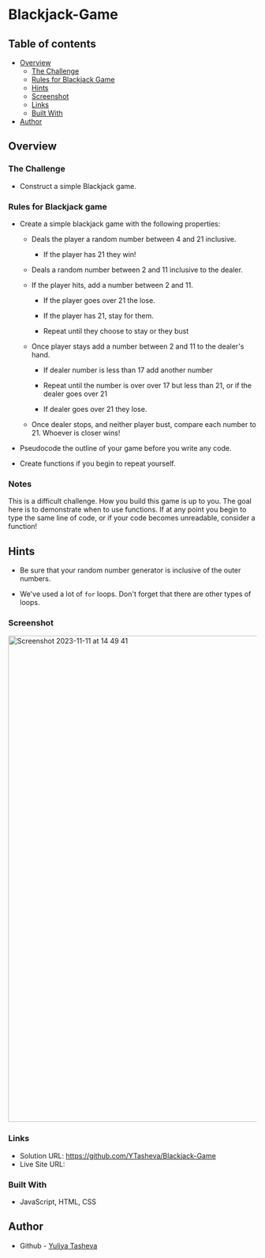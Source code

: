# Blackjack-Game

## Table of contents

- [Overview](#overview)
  - [The Challenge](#the-challenge)
  - [Rules for Blackjack Game](#rules-for-blackjack-game)
  - [Hints](#hints)
  - [Screenshot](#screenshot)
  - [Links](#links)
  - [Built With](#built-with)
- [Author](#author)

## Overview

### The Challenge

-  Construct a simple Blackjack game.

### Rules for Blackjack game

* Create a simple blackjack game with the following properties:

  * Deals the player a random number between 4 and 21 inclusive.
  
    * If the player has 21 they win!
   
  * Deals a random number between 2 and 11 inclusive to the dealer.
   
  * If the player hits, add a number between 2 and 11.
   
    * If the player goes over 21 the lose.
     
    * If the player has 21, stay for them.
     
    * Repeat until they choose to stay or they bust
     
  * Once player stays add a number between 2 and 11 to the dealer's hand.
     
    * If dealer number is less than 17 add another number
     
    * Repeat until the number is over over 17 but less than 21, or if the dealer goes over 21
     
    * If dealer goes over 21 they lose.
  
  * Once dealer stops, and neither player bust, compare each number to 21. Whoever is closer wins!

* Pseudocode the outline of your game before you write any code.

* Create functions if you begin to repeat yourself.

### Notes

This is a difficult challenge. How you build this game is up to you. The goal here is to demonstrate when to use functions. If at any point you begin to type the same line of code, or if your code becomes unreadable, consider a function!

## Hints

  * Be sure that your random number generator is inclusive of the outer numbers.
   
  * We've used a lot of `for` loops. Don't forget that there are other types of loops.


### Screenshot

<img width="984" alt="Screenshot 2023-11-11 at 14 49 41" src="">

### Links

- Solution URL: https://github.com/YTasheva/Blackjack-Game
- Live Site URL:
  
### Built With

- JavaScript, HTML, CSS

## Author

- Github - [Yuliya Tasheva](https://github.com/YTasheva)

